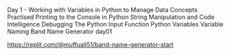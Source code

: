 Day 1 - Working with Variables in Python to Manage Data
Concepts Practised
Printing to the Console in Python
String Manipulation and Code Intelligence
Debugging
The Python Input Function
Python Variables
Variable Naming
Band Name Generator
day01

https://replit.com/@muffuali51/band-name-generator-start

